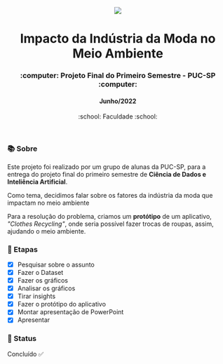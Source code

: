 <p align="center">
  <img src="https://github.com/maafinotti/Impacto-da-Indutsria-da-Moda-no-Meio-Ambiente/blob/main/Clothes%20Recycling.png">
</p>

<h1 align="center">Impacto da Indústria da Moda no Meio Ambiente</h1>

<h3 align="center">:computer: Projeto Final do Primeiro Semestre - PUC-SP :computer: </h3>
<h4 align="center">Junho/2022</h4>
<p align='center'> :school: Faculdade :school: </p>
 
  </br>
  
### :books: Sobre
Este projeto foi realizado por um grupo de alunas da PUC-SP, para a entrega do projeto final do primeiro semestre de **Ciência de Dados e Inteliência Artificial**.

Como tema, decidimos falar sobre os fatores da indústria da moda que impactam no meio ambiente

Para a resolução do problema, criamos um **protótipo** de um aplicativo, *"Clothes Recycling"*, onde seria possível fazer trocas de roupas, assim, ajudando o meio ambiente.

### :bookmark_tabs: Etapas
- [x] Pesquisar sobre o assunto
- [x] Fazer o Dataset
- [x] Fazer os gráficos
- [x] Analisar os gráficos
- [x] Tirar insights
- [x] Fazer o protótipo do aplicativo
- [x] Montar apresentação de PowerPoint
- [x] Apresentar

### :eyes: Status
Concluído :white_check_mark:

